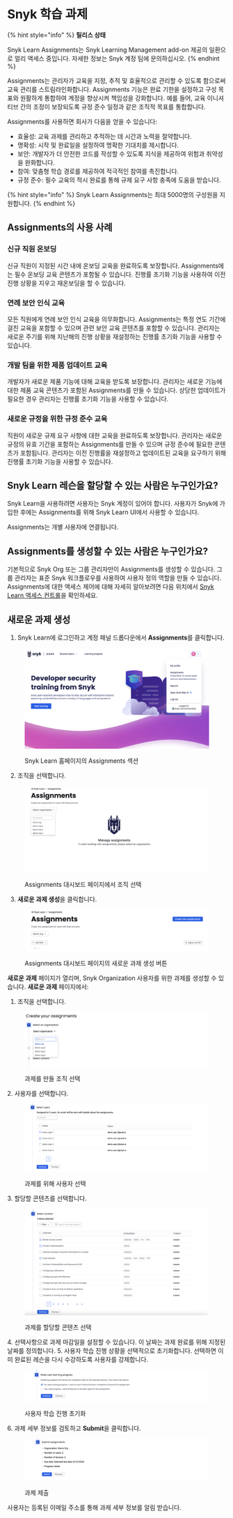 # Snyk 학습 과제

{% hint style="info" %}
**릴리스 상태**

Snyk Learn Assignments는 Snyk Learning Management add-on 제공의 일환으로 얼리 액세스 중입니다. 자세한 정보는 Snyk 계정 팀에 문의하십시오.
{% endhint %}

Assignments는 관리자가 교육을 지정, 추적 및 효율적으로 관리할 수 있도록 함으로써 교육 관리를 스트림라인화합니다. Assignments 기능은 완료 기한을 설정하고 구성 목표와 원활하게 통합하여 계정을 향상시켜 책임성을 강화합니다. 예를 들어, 교육 이니셔티브 간의 조정이 보장되도록 규정 준수 일정과 같은 조직적 목표를 통합합니다.

Assignments를 사용하면 회사가 다음을 얻을 수 있습니다:

* 효율성: 교육 과제를 관리하고 추적하는 데 시간과 노력을 절약합니다.
* 명확성: 시작 및 완료일을 설정하여 명확한 기대치를 제시합니다.
* 보안: 개발자가 더 안전한 코드를 작성할 수 있도록 지식을 제공하여 위험과 취약성을 완화합니다.
* 참여: 맞춤형 학습 경로를 제공하여 적극적인 참여를 촉진합니다.
* 규정 준수: 필수 교육의 적시 완료를 통해 규제 요구 사항 충족에 도움을 받습니다.

{% hint style="info" %}
Snyk Learn Assignments는 최대 5000명의 구성원을 지원합니다.
{% endhint %}

## Assignments의 사용 사례

### 신규 직원 온보딩

신규 직원이 지정된 시간 내에 온보딩 교육을 완료하도록 보장합니다. Assignments에는 필수 온보딩 교육 콘텐츠가 포함될 수 있습니다. 진행률 초기화 기능을 사용하여 이전 진행 상황을 지우고 재온보딩을 할 수 있습니다.

### 연례 보안 인식 교육

모든 직원에게 연례 보안 인식 교육을 의무화합니다. Assignments는 특정 연도 기간에 걸친 교육을 포함할 수 있으며 관련 보안 교육 콘텐츠를 포함할 수 있습니다. 관리자는 새로운 주기를 위해 지난해의 진행 상황을 재설정하는 진행률 초기화 기능을 사용할 수 있습니다.

### 개발 팀을 위한 제품 업데이트 교육

개발자가 새로운 제품 기능에 대해 교육을 받도록 보장합니다. 관리자는 새로운 기능에 대한 제품 교육 콘텐츠가 포함된 Assignments를 만들 수 있습니다. 상당한 업데이트가 필요한 경우 관리자는 진행률 초기화 기능을 사용할 수 있습니다.

### 새로운 규정을 위한 규정 준수 교육

직원이 새로운 규제 요구 사항에 대한 교육을 완료하도록 보장합니다. 관리자는 새로운 규정의 유효 기간을 포함하는 Assignments를 만들 수 있으며 규정 준수에 필요한 콘텐츠가 포함됩니다. 관리자는 이전 진행률을 재설정하고 업데이트된 교육을 요구하기 위해 진행률 초기화 기능을 사용할 수 있습니다.

## Snyk Learn 레슨을 할당할 수 있는 사람은 누구인가요?

Snyk Learn을 사용하려면 사용자는 Snyk 계정이 있어야 합니다. 사용자가 Snyk에 가입한 후에는 Assignments를 위해 Snyk Learn UI에서 사용할 수 있습니다.

Assignments는 개별 사용자에 연결됩니다.

## Assignments를 생성할 수 있는 사람은 누구인가요?

기본적으로 Snyk Org 또는 그룹 관리자만이 Assignments를 생성할 수 있습니다. 그룹 관리자는 표준 Snyk 워크플로우를 사용하여 사용자 정의 역할을 만들 수 있습니다. Assignments에 대한 액세스 제어에 대해 자세히 알아보려면 다음 위치에서 [Snyk Learn 액세스 컨트롤](snyk-learn-access-controls.md)을 확인하세요.

## 새로운 과제 생성

1. Snyk Learn에 로그인하고 계정 패널 드롭다운에서 **Assignments**를 클릭합니다.

<div align="left"><figure><img src="../../.gitbook/assets/image (527).png" alt=""><figcaption><p>Snyk Learn 홈페이지의 Assignments 섹션</p></figcaption></figure></div>

2. 조직을 선택합니다.

<div align="left"><figure><img src="../../.gitbook/assets/image (528).png" alt=""><figcaption><p>Assignments 대시보드 페이지에서 조직 선택</p></figcaption></figure></div>

3. **새로운 과제 생성**을 클릭합니다.

<div align="left"><figure><img src="../../.gitbook/assets/image (515).png" alt="&#x27;Assignments 대시보드 페이지에서 &#x27;새로운 과제 생성&#x27; 버튼 클릭&#x27; 이미지"><figcaption><p>Assignments 대시보드 페이지의 새로운 과제 생성 버튼</p></figcaption></figure></div>

**새로운 과제** 페이지가 열리며, Snyk Organization 사용자를 위한 과제를 생성할 수 있습니다. **새로운 과제** 페이지에서:

1. 조직을 선택합니다.

<figure><img src="../../.gitbook/assets/image (516).png" alt=""><figcaption><p>과제를 만들 조직 선택</p></figcaption></figure>

2\. 사용자를 선택합니다.

<figure><img src="../../.gitbook/assets/image (518).png" alt=""><figcaption><p>과제를 위해 사용자 선택</p></figcaption></figure>

3\. 할당할 콘텐츠를 선택합니다.

<figure><img src="../../.gitbook/assets/image (519).png" alt=""><figcaption><p>과제를 할당할 콘텐츠 선택</p></figcaption></figure>

4\. 선택사항으로 과제 마감일을 설정할 수 있습니다. 이 날짜는 과제 완료를 위해 지정된 날짜를 정의합니다. 5. 사용자 학습 진행 상황을 선택적으로 초기화합니다. 선택하면 이미 완료된 레슨을 다시 수강하도록 사용자를 강제합니다.

<figure><img src="../../.gitbook/assets/image (534).png" alt=""><figcaption><p>사용자 학습 진행 초기화</p></figcaption></figure>

6\. 과제 세부 정보를 검토하고 **Submit**을 클릭합니다.

<figure><img src="../../.gitbook/assets/image (535).png" alt=""><figcaption><p>과제 제출</p></figcaption></figure>

사용자는 등록된 이메일 주소를 통해 과제 세부 정보를 알림 받습니다.
